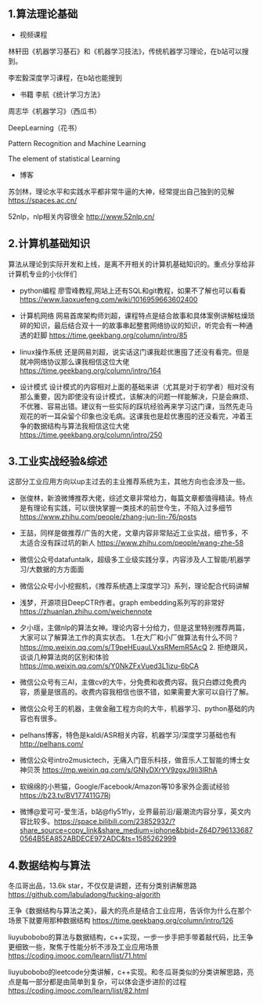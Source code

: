 ## 1.算法理论基础
- 视频课程

林轩田《机器学习基石》和《机器学习技法》，传统机器学习理论，在b站可以搜到。

李宏毅深度学习课程，在b站也能搜到

- 书籍
李航《统计学习方法》

周志华《机器学习》（西瓜书）

DeepLearning（花书）

Pattern Recognition and Machine Learning

The element of statistical Learning

- 博客

苏剑林，理论水平和实践水平都非常牛逼的大神，经常提出自己独到的见解 https://spaces.ac.cn/

52nlp，nlp相关内容很全 http://www.52nlp.cn/

## 2.计算机基础知识
算法从理论到实际开发和上线，是离不开相关的计算机基础知识的。重点分享给非计算机专业的小伙伴们

- python编程
廖雪峰教程,网站上还有SQL和git教程，如果不了解也可以看看 https://www.liaoxuefeng.com/wiki/1016959663602400

- 计算机网络
网易首席架构师刘超，课程特点是结合故事和具体案例讲解枯燥琐碎的知识，最后结合双十一的故事串起整套网络协议的知识，听完会有一种通透的赶脚 https://time.geekbang.org/column/intro/85

- linux操作系统
还是网易刘超，说实话这门课我趁优惠囤了还没有看完。但是就冲网络协议那么课我相信这位大佬 https://time.geekbang.org/column/intro/164

- 设计模式
设计模式的内容相对上面的基础来讲（尤其是对于初学者）相对没有那么重要，因为即使没有设计模式，该解决的问题一样能解决，只是会麻烦、不优雅、容易出错。建议有一些实际的踩坑经验再来学习这门课，当然先走马观花的听一耳朵留个印象也没毛病。这课我也是趁优惠囤的还没看完，冲着王争的数据结构与算法我相信这位大佬 https://time.geekbang.org/column/intro/250

## 3.工业实战经验&综述
这部分工业应用方向以up主过去的主业推荐系统为主，其他方向也会涉及一些。

- 张俊林，新浪微博推荐大佬，综述文章非常给力，每篇文章都值得精读。特点是有理论有实践，可以很快掌握一类技术的前世今生，不陷入过多细节 https://www.zhihu.com/people/zhang-jun-lin-76/posts

- 王喆，同样是做推荐/广告的大佬，文章内容非常贴近工业实战，细节多，不太适合没有踩过坑的新人 https://www.zhihu.com/people/wang-zhe-58

- 微信公众号datafuntalk，超级多工业级实践分享，内容涉及人工智能/机器学习/大数据的方方面面 

- 微信公众号小小挖掘机，《推荐系统遇上深度学习》系列，理论配合代码讲解

- 浅梦，开源项目DeepCTR作者。graph embedding系列写的非常好 https://zhuanlan.zhihu.com/weichennote

- 夕小瑶，主做nlp的算法女神。理论内容十分给力，但是这里特别推荐两篇，大家可以了解算法工作的真实状态。 1.在大厂和小厂做算法有什么不同？https://mp.weixin.qq.com/s/T9peHEuauLVxsRMemR5AcQ 2. 拒绝跟风，谈谈几种算法岗的区别和体验 https://mp.weixin.qq.com/s/Y0NkZFxVued3L1izu-6bCA

- 微信公众号有三AI，主做cv的大牛，分免费和收费内容。我只白嫖过免费内容，质量是很高的。收费内容我相信也很不错，如果需要大家可以自行了解。

- 微信公众号王的机器，主做金融工程方向的大牛，机器学习、python基础的内容也有很多。

- pelhans博客，特色是kaldi/ASR相关内容，机器学习/深度学习基础也有 http://pelhans.com/

- 微信公众号intro2musictech，无痛入门音乐科技，做音乐人工智能的博士女神贝茨 https://mp.weixin.qq.com/s/GNIyDXrYV9zgxJ9Ii3IRhA 

- 软绵绵的小熊猫，Google/Facebook/Amazon等10多家外企面试经验 https://b23.tv/BV177411G7Rj

- 微博@爱可可-爱生活，b站@fly51fly，业界最前沿/最潮流内容分享，英文内容比较多。https://space.bilibili.com/23852932/?share_source=copy_link&share_medium=iphone&bbid=Z64D7961336870564B5EA852ABDECE972ADC&ts=1585262999

## 4.数据结构与算法
冬瓜哥出品，13.6k star，不仅仅是讲题，还有分类别讲解思路  https://github.com/labuladong/fucking-algorith

王争《数据结构与算法之美》，最大的亮点是结合工业应用，告诉你为什么在那个场景下就要用那种数据结构 https://time.geekbang.org/column/intro/126

liuyubobobo的算法与数据结构，c++实现，一步一步手把手带着敲代码，比王争更细致一些，聚焦于性能分析不涉及工业应用场景 https://coding.imooc.com/learn/list/71.html 

liuyubobobo的leetcode分类讲解，c++实现。和冬瓜哥类似的分类讲解思路，亮点是每一部分都是由简单到复杂，可以体会逐步进阶的过程 https://coding.imooc.com/learn/list/82.html
